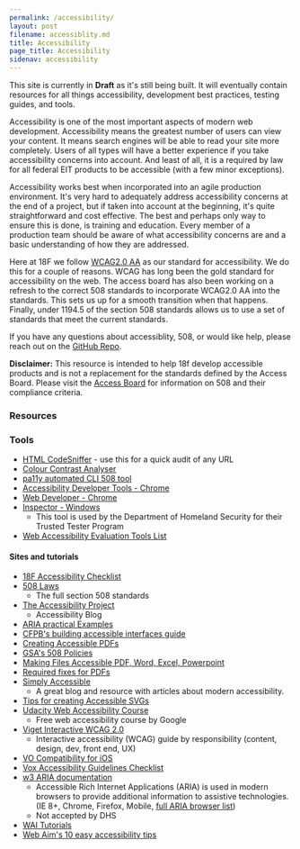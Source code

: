 ```yaml
---
permalink: /accessibility/
layout: post
filename: accessiblity.md
title: Accessibility
page_title: Accessibility
sidenav: accessibility
---
```


This site is currently in __Draft__ as it's still being built. It will eventually contain resources for all things accessibility, development best practices, testing guides, and tools.

Accessibility is one of the most important aspects of modern web development. Accessibility means the greatest number of users can view your content. It means search engines will be able to read your site more completely. Users of all types will have a better experience if you take accessibility concerns into account. And least of all, it is a required by law for all federal EIT products to be accessible (with a few minor exceptions).

Accessibility works best when incorporated into an agile production environment. It's very hard to adequately address accessibility concerns at the end of a project, but if taken into account at the beginning, it's quite straightforward and cost effective. The best and perhaps only way to ensure this is done, is training and education. Every member of a production team should be aware of what accessibility concerns are and a basic understanding of how they are addressed.

Here at 18F we follow [WCAG2.0 AA](https://www.w3.org/TR/WCAG20/) as our standard for accessibility. We do this for a couple of reasons. WCAG has long been the gold standard for accessibility on the web. The access board has also been working on a refresh to the correct 508 standards to incorporate WCAG2.0 AA into the standards. This sets us up for a smooth transition when that happens. Finally, under 1194.5 of the section 508 standards allows us to use a set of standards that meet the current standards.

If you have any questions about accessiblity, 508, or would like help, please reach out on the [GitHub Repo](https://github.com/18F/accessibility).

<b>Disclaimer:</b> This resource is intended to help 18f develop accessible products and is not a replacement for the standards defined by the Access Board. Please visit the [Access Board](http://www.access-board.gov/guidelines-and-standards/communications-and-it/about-the-section-508-standards/section-508-standards) for information on 508 and their compliance criteria.

### Resources

### Tools

* [HTML CodeSniffer](http://squizlabs.github.io/HTML_CodeSniffer/) - use this for a quick audit of any URL
* [Colour Contrast Analyser](http://www.paciellogroup.com/resources/contrastanalyser/)
* [pa11y automated CLI 508 tool](http://pa11y.org/)
* [Accessibility Developer Tools - Chrome](https://chrome.google.com/webstore/detail/accessibility-developer-t/fpkknkljclfencbdbgkenhalefipecmb?hl=en)
* [Web Developer - Chrome](https://chrome.google.com/webstore/detail/web-developer/bfbameneiokkgbdmiekhjnmfkcnldhhm?hl=en-US)
* [Inspector - Windows](https://msdn.microsoft.com/en-us/library/windows/desktop/dd318521%28v=vs.85%29.aspx)
  * This tool is used by the Department of Homeland Security for their Trusted Tester Program
* [Web Accessibility Evaluation Tools List](https://www.w3.org/WAI/ER/tools/)

#### Sites and tutorials
* [18F Accessibility Checklist](./checklist)
* [508 Laws](http://www.access-board.gov/guidelines-and-standards/communications-and-it/about-the-section-508-standards/section-508-standards)
  * The full section 508 standards
* [The Accessibility Project](http://a11yproject.com/)
  * Accessibility Blog
* [ARIA practical Examples](http://heydonworks.com/practical_aria_examples/)
* [CFPB's building accessible interfaces guide](http://cfpb.github.io/design-manual/guides/accessible-interfaces.html)
* [Creating Accessible PDFs](http://www.section508.va.gov/support/tutorials/pdf/index.asp)
* [GSA's 508 Policies](http://www.gsa.gov/portal/content/105254)
* [Making Files Accessible PDF, Word, Excel, Powerpoint](http://www.hhs.gov/web/section-508/making-files-accessible/index.html)
* [Required fixes for PDFs](http://www.hhs.gov/web/section-508/making-files-accessible/pdf-required/index.html)
* [Simply Accessible](http://simplyaccessible.com/archives/)
  * A great blog and resource with articles about modern accessibility.
* [Tips for creating Accessible SVGs](http://www.sitepoint.com/tips-accessible-svg/)
* [Udacity Web Accessibility Course](https://www.udacity.com/course/web-accessibility--ud891)
  * Free web accessibility course by Google
* [Viget Interactive WCAG 2.0](http://code.viget.com/interactive-wcag/#responsibility=&level=aa)
  * Interactive accessibility (WCAG) guide by responsibility (content, design, dev, front end, UX)
* [VO Compatibility for iOS](http://pauljadam.com/demos/voiceover-ios-html-aria-support.html)
* [Vox Accessibility Guidelines Checklist](http://accessibility.voxmedia.com/)
* [w3 ARIA documentation](http://www.w3.org/html/wg/drafts/html/master/dom.html#wai-aria)
  * Accessible Rich Internet Applications (ARIA) is used in modern browsers to provide additional information to assistive technologies. (IE 8+, Chrome, Firefox, Mobile, [full ARIA browser list](http://caniuse.com/#feat=wai-aria))
  * Not accepted by DHS
* [WAI Tutorials](http://www.w3.org/WAI/tutorials/)
* [Web Aim's 10 easy accessibility tips](http://webaim.org/blog/10-easy-accessibility-tips/)


